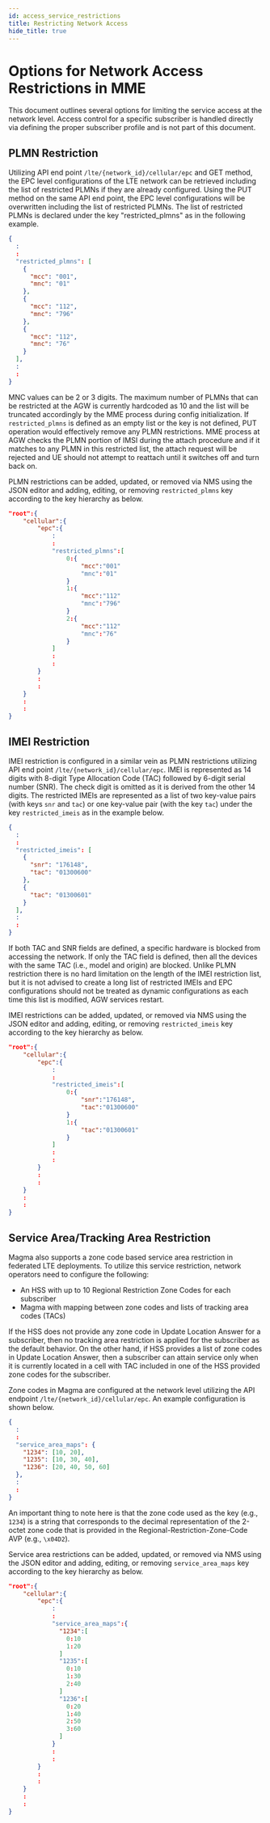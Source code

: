 ```yaml
---
id: access_service_restrictions
title: Restricting Network Access
hide_title: true
---
```


# Options for Network Access Restrictions in MME

This document outlines several options for limiting the service access at the network level.
Access control for a specific subscriber is handled directly via defining the proper subscriber profile and
is not part of this document.

## PLMN Restriction
Utilizing API end point `/lte/{network_id}/cellular/epc` and GET method, the EPC level configurations of the
LTE network can be retrieved including the list of restricted PLMNs if they are already configured. Using the
PUT method on the same API end point, the EPC level configurations will be overwritten including the list of
restricted PLMNs. The list of restricted PLMNs is declared under the key "restricted_plmns" as in the following
example.

```json
{
  :
  :
  "restricted_plmns": [
    {
      "mcc": "001",
      "mnc": "01"
    },
    {
      "mcc": "112",
      "mnc": "796"
    },
    {
      "mcc": "112",
      "mnc": "76"
    }
  ],
  :
  :
}
```

MNC values can be 2 or 3 digits. The maximum number of PLMNs that can be restricted at the AGW is currently hardcoded as 10 and
the list will be truncated accordingly by the MME process during config initialization. If `restricted_plmns` is defined as an empty list
or the key is not defined, PUT operation would effectively remove any PLMN restrictions. MME process at AGW checks the PLMN portion of
IMSI during the attach procedure and if it matches to any PLMN in this restricted list, the attach request will be rejected and UE should
not attempt to reattach until it switches off and turn back on.

PLMN restrictions can be added, updated, or removed via NMS using the JSON editor and adding, editing, or removing `restricted_plmns` key according to the key hierarchy as below.

```json
"root":{
    "cellular":{
        "epc":{
            :
            :
            "restricted_plmns":[
                0:{
                    "mcc":"001"
                    "mnc":"01"
                }
                1:{
                    "mcc":"112"
                    "mnc":"796"
                }
                2:{
                    "mcc":"112"
                    "mnc":"76"
                }
            ]
            :
            :
        }
        :
        :
    }
    :
    :
}
```

## IMEI Restriction
IMEI restriction is configured in a similar vein as PLMN restrictions utilizing API end point `/lte/{network_id}/cellular/epc`. IMEI is represented as 14 digits with 8-digit Type Allocation Code (TAC) followed by 6-digit serial number (SNR). The check digit is omitted as it is derived from the other 14 digits. The restricted IMEIs are represented as a list of two key-value pairs (with keys `snr` and `tac`) or one key-value pair (with the key `tac`) under the key `restricted_imeis` as in the example below.

```json
{
  :
  :
  "restricted_imeis": [
    {
      "snr": "176148",
      "tac": "01300600"
    },
    {
      "tac": "01300601"
    }
  ],
  :
  :
}
```

If both TAC and SNR fields are defined, a specific hardware is blocked from accessing the network. If only the TAC field is defined, then all the devices with the same TAC (i.e., model and origin) are blocked. Unlike PLMN restriction there is no hard limitation on the length of the IMEI restriction list, but it is not advised to create a long list of restricted IMEIs and EPC configurations should not be treated as dynamic configurations as each time this list is modified, AGW services restart.

IMEI restrictions can be added, updated, or removed via NMS using the JSON editor and adding, editing, or removing `restricted_imeis` key according to the key hierarchy as below.

```json
"root":{
    "cellular":{
        "epc":{
            :
            :
            "restricted_imeis":[
                0:{
                    "snr":"176148",
                    "tac":"01300600"
                }
                1:{
                    "tac":"01300601"
                }
            ]
            :
            :
        }
        :
        :
    }
    :
    :
}
```

## Service Area/Tracking Area Restriction

Magma also supports a zone code based service area restriction in federated LTE deployments. To utilize this service restriction, network operators need to configure the following:
	
- An HSS with up to 10 Regional Restriction Zone Codes for each subscriber
- Magma with mapping between zone codes and lists of tracking area codes (TACs)
	
If the HSS does not provide any zone code in Update Location Answer for a subscriber, then no tracking area restriction is applied for the subscriber as the default behavior. On the other hand, if HSS provides a list of zone codes in Update Location Answer, then a subscriber can attain service only when it is currently located in a cell with TAC included in one of the HSS provided zone codes for the subscriber.
	
Zone codes in Magma are configured at the network level utilizing the API endpoint `/lte/{network_id}/cellular/epc`. An example configuration is shown below.

```json
{
  :
  :
  "service_area_maps": {
    "1234": [10, 20],
    "1235": [10, 30, 40],
    "1236": [20, 40, 50, 60]
  },
  :
  :
}
```

An important thing to note here is that the zone code used as the key (e.g., `1234`) is a string that corresponds to the decimal representation of the 2-octet zone code that is provided in the Regional-Restriction-Zone-Code AVP (e.g., `\x04D2`).

Service area restrictions can be added, updated, or removed via NMS using the JSON editor and adding, editing, or removing `service_area_maps` key according to the key hierarchy as below.

```json
"root":{
    "cellular":{
        "epc":{
            :
            :
            "service_area_maps":{
              "1234":[
                0:10
                1:20
              ]
              "1235":[
                0:10
                1:30
                2:40
              ]
              "1236":[
                0:20
                1:40
                2:50
                3:60
              ]
            }
            :
            :
        }
        :
        :
    }
    :
    :
}
```